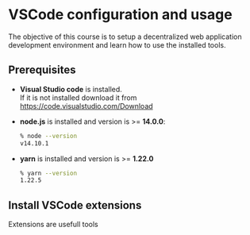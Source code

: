 # VSCode configuration and usage

The objective of this course is to setup a decentralized web application development environment and learn how to use the installed tools.

## Prerequisites

- **Visual Studio code** is installed.  
  If it is not installed download it from https://code.visualstudio.com/Download
- **node.js** is installed and version is >= **14.0.0**:

  ```zsh
  % node --version
  v14.10.1
  ```

- **yarn** is installed and version is >= **1.22.0**

  ```zsh
  % yarn --version
  1.22.5
  ```

## Install VSCode extensions

Extensions are usefull tools
